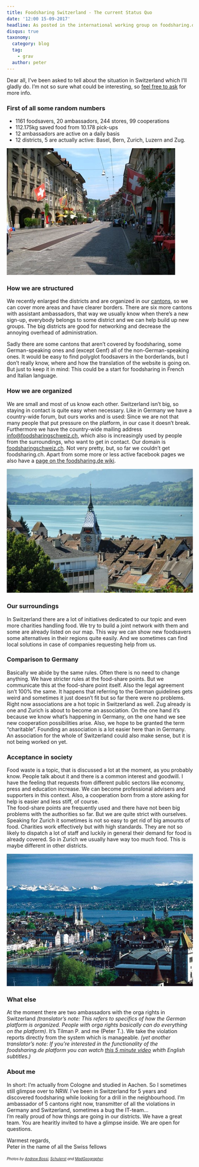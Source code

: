 ```yaml
---
title: Foodsharing Switzerland - The current Status Quo
date: '12:00 15-09-2017'
headline: As posted in the international working group on foodsharing.de
disqus: true
taxonomy:
  category: blog
  tag:
    - grav
  author: peter
---
```

Dear all, I’ve been asked to tell about the situation in Switzerland which I’ll gladly do. I’m not so sure what could be interesting, so [feel free to ask](mailto:peter.toennies@gmail.com) for more info.

### First of all some random numbers

* 1161 foodsavers, 20 ambassadors, 244 stores, 99 cooperations
* 112.175kg saved food from 10.178 pick-ups
* 12 ambassadors are active on a daily basis
* 12 districts, 5 are actually active: Basel, Bern, Zurich, Luzern and Zug.

![Bern](Bern.jpg)

### How we are structured

We recently enlarged the districts and are organized in our [cantons](https://en.wikipedia.org/wiki/Cantons_of_Switzerland), so we can cover more areas and have clearer borders. There are six more cantons with assistant ambassadors, that way we usually know when there’s a new sign-up, everybody belongs to some district and we can help build up new groups. The big districts are good for networking and decrease the annoying overhead of administration.

Sadly there are some cantons that aren’t covered by foodsharing, some German-speaking ones and (except Genf) all of the non-German-speaking ones. It would be easy to find polyglot foodsavers in the borderlands, but I don’t really know, where and how the translation of the website is going on. But just to keep it in mind: This could be a start for foodsharing in French and Italian language.

### How we are organized

We are small and most of us know each other. Switzerland isn’t big, so staying in contact is quite easy when necessary. Like in Germany we have a country-wide forum, but ours works and is used: Since we are not that many people that put pressure on the platform, in our case it doesn’t break. Furthermore we have the country-wide mailing address info@foodsharingschweiz.ch, which also is increasingly used by people from the surroundings, who want to get in contact. Our domain is [foodsharingschweiz.ch](https://foodsharingschweiz.ch/). Not very pretty, but, so far we couldn’t get foodsharing.ch. Apart from some more or less active facebook pages we also have a [page on the foodsharing.de wiki](https://wiki.foodsharing.de/Schweiz).

![Zug](Zug.jpg)

### Our surroundings

In Switzerland there are a lot of initiatives dedicated to our topic and even more charities handling food. We try to build a joint network with them and some are already listed on our map. This way we can show new foodsavers some alternatives in their regions quite easily. And we sometimes can find local solutions in case of companies requesting help from us.

### Comparison to Germany

Basically we abide by the same rules. Often there is no need to change anything. We have stricter rules at the food-share points. But we communicate this at the food-share point itself. Also the legal agreement isn’t 100% the same. It happens that referring to the German guidelines gets weird and sometimes it just doesn’t fit but so far there were no problems.   
Right now associations are a hot topic in Switzerland as well. Zug already is one and Zurich is about to become an association. On the one hand it’s because we know what’s happening in Germany, on the one hand we see new cooperation possibilities arise. Also, we hope to be granted the term “charitable”. Founding an association is a lot easier here than in Germany. An association for the whole of Switzerland could also make sense, but it is not being worked on yet.

### Acceptance in society

Food waste is a topic, that is discussed a lot at the moment, as you probably know. People talk about it and there is a common interest and goodwill. I have the feeling that requests from different public sectors like economy, press and education increase. We can become professional advisers and supporters in this context. Also, a cooperation born from a store asking for help is easier and less stiff, of course.   
The food-share points are frequently used and there have not been big problems with the authorities so far. But we are quite strict with ourselves.   
Speaking for Zurich it sometimes is not so easy to get rid of big amounts of food. Charities work effectively but with high standards. They are not so likely to dispatch a lot of staff and luckily in general their demand for food is already covered. So in Zurich we usually have way too much food. This is maybe different in other districts.

![Zurich](Zurich.jpg)

### What else

At the moment there are two ambassadors with the orga rights in Switzerland *(translator’s note: This refers to specifics of how the German platform is organized. People with orga rights basically can do everything on the platform)*. It’s Tilman P. and me (Peter T.). We take the violation reports directly from the system which is manageable. *(yet another translator’s note: If you’re interested in the functionality of the foodsharing.de platform you can watch [this 5 minute video](https://www.youtube.com/watch?v=8luGiP7cE2c) whith English subtitles.)*

### About me

In short: I’m actually from Cologne and studied in Aachen. So I sometimes still glimpse over to NRW. I’ve been in Switzerland for 5 years and discovered foodsharing while looking for a drill in the neighbourhood. I’m ambassador of 5 cantons right now, transmitter of all the violations in Germany and Switzerland, sometimes a bug the IT-team…   
I’m really proud of how things are going in our districts. We have a great team. You are hearitly invited to have a glimpse inside. We are open for questions.

Warmest regards,   
Peter in the name of all the Swiss fellows

<span style="font-size: 70%"><i>Photos by
<a href="https://commons.wikimedia.org/wiki/User:Thisisbossi">Andrew Bossi</a>,
<a href="https://commons.wikimedia.org/wiki/User:Schulerst">Schulerst</a> and
<a href="https://commons.wikimedia.org/wiki/User:MadGeographer">MadGeographer</a>.</i></span>